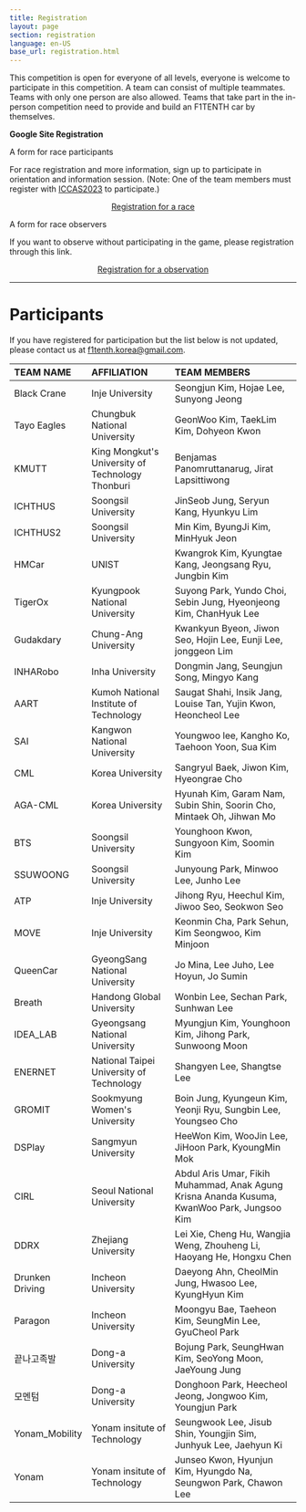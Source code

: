 ```yaml
---
title: Registration
layout: page
section: registration
language: en-US
base_url: registration.html
---
```


This competition is open for everyone of all levels, everyone is welcome to participate in this competition. A team can consist of multiple teammates. Teams with only one person are also allowed. Teams that take part in the in-person competition need to provide and build an F1TENTH car by themselves.


**Google Site Registration**

<!-- ***It will be open by April 30th*** -->

A form for race participants

For race registration and more information, sign up to participate in orientation and information session.
(Note: One of the team members must register with [ICCAS2023](https://2023.iccas.org/) to participate.)

<center class="actions">
	<a href="https://docs.google.com/forms/d/1ycNog7lz3oYiwzHIJfmzt0CW0E1GGCBMy1FUQ7ij1AI/viewform?edit_requested=true" class="button">Registration for a race</a>
</center>

A form for race observers

If you want to observe without participating in the game, please registration through this link.

<center class="actions">
	<a href="https://docs.google.com/forms/d/1A6zPXR0jw3rSxlnkt_N6jV9zW4JCAKfkoEUlPsglXUU/viewform?edit_requested=true" class="button">Registration for a observation</a>
</center>


---
<!-- <center class="actions">
	<a href="../participants.html" class="button">Participants</a>
</center> -->

# Participants

If you have registered for participation but the list below is not updated, please contact us at f1tenth.korea@gmail.com.

| TEAM NAME | AFFILIATION | TEAM MEMBERS |
|:---|:---|:---|
| Black Crane | Inje University | Seongjun Kim, Hojae Lee, Sunyong Jeong |
| Tayo Eagles | Chungbuk National University | GeonWoo Kim, TaekLim Kim, Dohyeon Kwon |
| KMUTT | King Mongkut's University of Technology Thonburi | Benjamas Panomruttanarug, Jirat Lapsittiwong |
| ICHTHUS | Soongsil University | JinSeob Jung, Seryun Kang, Hyunkyu Lim |
| ICHTHUS2 | Soongsil University | Min Kim, ByungJi Kim, MinHyuk Jeon |
| HMCar | UNIST | Kwangrok Kim, Kyungtae Kang, Jeongsang Ryu, Jungbin Kim |
| TigerOx | Kyungpook National University | Suyong Park, Yundo Choi, Sebin Jung, Hyeonjeong Kim, ChanHyuk Lee |
| Gudakdary | Chung-Ang University | Kwankyun Byeon, Jiwon Seo, Hojin Lee, Eunji Lee, jonggeon Lim |
| INHARobo | Inha University | Dongmin Jang, Seungjun Song, Mingyo Kang |
| AART | Kumoh National Institute of Technology | Saugat Shahi, Insik Jang, Louise Tan, Yujin Kwon, Heoncheol Lee |
| SAI | Kangwon National University | Youngwoo lee, Kangho Ko, Taehoon Yoon, Sua Kim |
| CML | Korea University | Sangryul Baek, Jiwon Kim, Hyeongrae Cho |
| AGA-CML | Korea University | Hyunah Kim, Garam Nam, Subin Shin, Soorin Cho, Mintaek Oh, Jihwan Mo |
| BTS | Soongsil University | Younghoon Kwon, Sungyoon Kim, Soomin Kim |
| SSUWOONG | Soongsil University | Junyoung Park, Minwoo Lee, Junho Lee |
| ATP | Inje University | Jihong Ryu, Heechul Kim, Jiwoo Seo, Seokwon Seo |
| MOVE | Inje University | Keonmin Cha, Park Sehun, Kim Seongwoo, Kim Minjoon |
| QueenCar | GyeongSang National University | Jo Mina, Lee Juho, Lee Hoyun, Jo Sumin |
| Breath | Handong Global University | Wonbin Lee, Sechan Park, Sunhwan Lee |
| IDEA_LAB | Gyeongsang National University | Myungjun Kim, Younghoon Kim, Jihong Park, Sunwoong Moon |
| ENERNET | National Taipei University of Technology  | Shangyen Lee, Shangtse Lee |
| GROMIT | Sookmyung Women's University  | Boin Jung, Kyungeun Kim, Yeonji Ryu, Sungbin Lee, Youngseo Cho |
| DSPlay | Sangmyun University | HeeWon Kim, WooJin Lee, JiHoon Park, KyoungMin Mok |
| CIRL | Seoul National University | Abdul Aris Umar, Fikih Muhammad, Anak Agung Krisna Ananda Kusuma, KwanWoo Park, Jungsoo Kim|
| DDRX | Zhejiang University | Lei Xie, Cheng Hu, Wangjia Weng, Zhouheng Li, Haoyang He, Hongxu Chen | 
| Drunken Driving | Incheon University | Daeyong Ahn, CheolMin Jung, Hwasoo Lee, KyungHyun Kim |
| Paragon | Incheon University | Moongyu Bae, Taeheon Kim, SeungMin Lee, GyuCheol Park | 
| 끝나고족발 | Dong-a University | Bojung Park, SeungHwan Kim, SeoYong Moon, JaeYoung Jung|
| 모멘텀 | Dong-a University | Donghoon Park, Heecheol Jeong, Jongwoo Kim, Youngjun Park |
| Yonam_Mobility | Yonam insitute of Technology | Seungwook Lee, Jisub Shin, Youngjin Sim, Junhyuk Lee, Jaehyun Ki |
| Yonam | Yonam insitute of Technology | Junseo Kwon, Hyunjun Kim, Hyungdo Na, Seungwon Park, Chawon Lee | 
